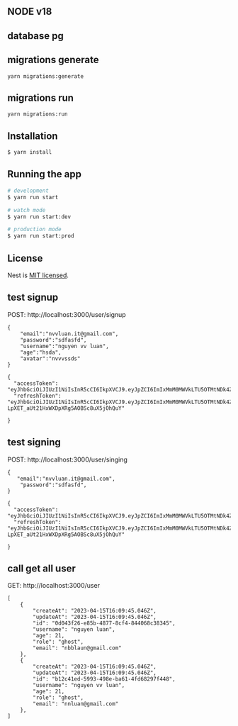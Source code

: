 ## NODE v18

## database pg

## migrations generate

```
yarn migrations:generate
```

## migrations run

```
yarn migrations:run
```

## Installation

```bash
$ yarn install
```

## Running the app

```bash
# development
$ yarn run start

# watch mode
$ yarn run start:dev

# production mode
$ yarn run start:prod
```

## License

Nest is [MIT licensed](LICENSE).

## test signup

POST: http://localhost:3000/user/signup

```
{
    "email":"nvvluan.it@gmail.com",
    "password":"sdfasfd",
    "username":"nguyen vv luan",
    "age":"hsda",
    "avatar":"nvvvssds"
}
```

```
{
  "accessToken": "eyJhbGciOiJIUzI1NiIsInR5cCI6IkpXVCJ9.eyJpZCI6ImIxMmM0MWVkLTU5OTMtNDk4ZS1iYTYxLTRmZDY4Mjk3ZjQ0OCIsInVzZXJuYW1lIjoibmd1eWVuIHZ2IGx1YW4iLCJlbWFpbCI6Im5ubHVhbkBnbWFpbC5jb20iLCJpYXQiOjE2ODE2MTIxODUsImV4cCI6MTY4MTY5ODU4NX0.GEyb3Pr3rocN5SqhMUpL4TO2ZpcJ_xovWDbxxatsBC0",
  "refreshToken": "eyJhbGciOiJIUzI1NiIsInR5cCI6IkpXVCJ9.eyJpZCI6ImIxMmM0MWVkLTU5OTMtNDk4ZS1iYTYxLTRmZDY4Mjk3ZjQ0OCIsInVzZXJuYW1lIjoibmd1eWVuIHZ2IGx1YW4iLCJlbWFpbCI6Im5ubHVhbkBnbWFpbC5jb20iLCJpYXQiOjE2ODE2MTIxODUsImV4cCI6MTY4MTY5ODU4NX0.bIpBH9-LpXET_aUt21HxWXDpXRg5AOBSc8uX5jOhQuY"

}
```

## test signing

POST: http://localhost:3000/user/singing

```
{
   "email":"nvvluan.it@gmail.com",
    "password":"sdfasfd",
}
```

```
{
  "accessToken": "eyJhbGciOiJIUzI1NiIsInR5cCI6IkpXVCJ9.eyJpZCI6ImIxMmM0MWVkLTU5OTMtNDk4ZS1iYTYxLTRmZDY4Mjk3ZjQ0OCIsInVzZXJuYW1lIjoibmd1eWVuIHZ2IGx1YW4iLCJlbWFpbCI6Im5ubHVhbkBnbWFpbC5jb20iLCJpYXQiOjE2ODE2MTIxODUsImV4cCI6MTY4MTY5ODU4NX0.GEyb3Pr3rocN5SqhMUpL4TO2ZpcJ_xovWDbxxatsBC0",
  "refreshToken": "eyJhbGciOiJIUzI1NiIsInR5cCI6IkpXVCJ9.eyJpZCI6ImIxMmM0MWVkLTU5OTMtNDk4ZS1iYTYxLTRmZDY4Mjk3ZjQ0OCIsInVzZXJuYW1lIjoibmd1eWVuIHZ2IGx1YW4iLCJlbWFpbCI6Im5ubHVhbkBnbWFpbC5jb20iLCJpYXQiOjE2ODE2MTIxODUsImV4cCI6MTY4MTY5ODU4NX0.bIpBH9-LpXET_aUt21HxWXDpXRg5AOBSc8uX5jOhQuY"

}
```

## call get all user

GET: http://localhost:3000/user

```
[
    {
        "createAt": "2023-04-15T16:09:45.046Z",
        "updateAt": "2023-04-15T16:09:45.046Z",
        "id": "0d043f26-e85b-4877-8cf4-844068c38345",
        "username": "nguyen luan",
        "age": 21,
        "role": "ghost",
        "email": "nbblaun@gmail.com"
    },
    {
        "createAt": "2023-04-15T16:09:45.046Z",
        "updateAt": "2023-04-15T16:09:45.046Z",
        "id": "b12c41ed-5993-498e-ba61-4fd68297f448",
        "username": "nguyen vv luan",
        "age": 21,
        "role": "ghost",
        "email": "nnluan@gmail.com"
    },
]
```
